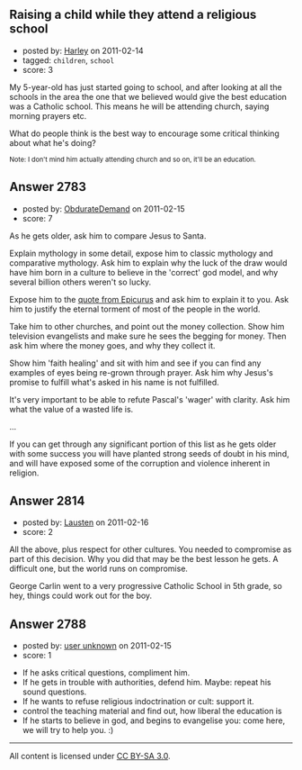## Raising a child while they attend a religious school

- posted by: [Harley](https://stackexchange.com/users/-1/1071-harley) on 2011-02-14
- tagged: `children`, `school`
- score: 3

My 5-year-old has just started going to school, and after looking at all the schools in the area the one that we believed would give the best education was a Catholic school.  This means he will be attending church, saying morning prayers etc.

What do people think is the best way to encourage some critical thinking about what he's doing?

<sub>Note: I don't mind him actually attending church and so on, it'll be an education.</sub>


## Answer 2783

- posted by: [ObdurateDemand](https://stackexchange.com/users/-1/524-obduratedemand) on 2011-02-15
- score: 7

As he gets older, ask him to compare Jesus to Santa.  

Explain mythology in some detail, expose him to classic mythology and comparative mythology.  Ask him to explain why the luck of the draw would have him born in a culture to believe in the 'correct' god model, and why several billion others weren't so lucky.  

Expose him to the <a href="http://en.wikipedia.org/wiki/Epicurean_paradox#Logical_problem_of_evil">quote from Epicurus</a> and ask him to explain it to you.  Ask him to justify the eternal torment of most of the people in the world.

Take him to other churches, and point out the money collection.  Show him television evangelists and make sure he sees the begging for money.  Then ask him where the money goes, and why they collect it.

Show him 'faith healing' and sit with him and see if you can find any examples of eyes being re-grown through prayer.  Ask him why Jesus's promise to fulfill what's asked in his name is not fulfilled.

It's very important to be able to refute Pascal's 'wager' with clarity.  Ask him what the value of a wasted life is.

...

If you can get through any significant portion of this list as he gets older with some success you will have planted strong seeds of doubt in his mind, and will have exposed some of the corruption and violence inherent in religion.


## Answer 2814

- posted by: [Lausten](https://stackexchange.com/users/-1/584-lausten) on 2011-02-16
- score: 2

All the above, plus respect for other cultures. You needed to compromise as part of this decision. Why you did that may be the best lesson he gets. A difficult one, but the world runs on compromise. 

George Carlin went to a very progressive Catholic School in 5th grade, so hey, things could work out for the boy. 


## Answer 2788

- posted by: [user unknown](https://stackexchange.com/users/-1/992-user-unknown) on 2011-02-15
- score: 1

 * If he asks critical questions, compliment him. 
 * If he gets in trouble with authorities, defend him. Maybe: repeat his sound questions. 
 * If he wants to refuse religious indoctrination or cult: support it. 
 * control the teaching material and find out, how liberal the education is
 * If he starts to believe in god, and begins to evangelise you: come here, we will try to help you. :)



---

All content is licensed under [CC BY-SA 3.0](https://creativecommons.org/licenses/by-sa/3.0/).
